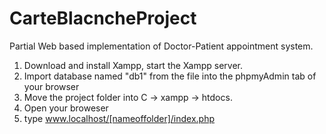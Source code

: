 # CarteBlacncheProject
Partial Web based implementation of Doctor-Patient appointment system. 

1. Download and install Xampp, start the Xampp server.
2. Import database named "db1" from the file into the phpmyAdmin tab of your browser
3. Move the project folder into C ->  xampp -> htdocs.
4. Open your broweser 
5. type www.localhost/[nameoffolder]/index.php
